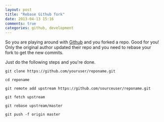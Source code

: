 ```yaml
---
layout: post
title: "Rebase Github fork"
date: 2013-04-13 15:16
comments: true
categories: github, development
---
```


So you are playing around with [Github](https://www.github.com) and you forked a repo. Good for you! Only the original author updated their repo and you need to rebase your fork to get the new commits.

Just do the following steps and you're done.

```
git clone https://github.com/youruser/reponame.git
```

```
cd reponame
```

```
git remote add upstream https://github.com/sourceuser/reponame.git
```

```
git fetch upstream
```

```
git rebase upstream/master
```

```
git push -f origin master
```
